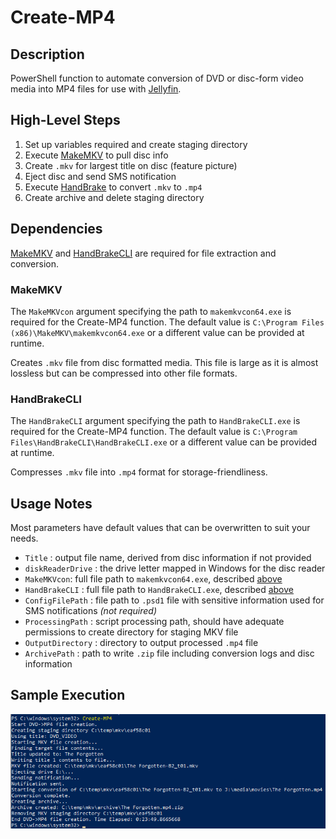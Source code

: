 # Create-MP4

## Description

PowerShell function to automate conversion of DVD or disc-form video media into MP4 files for use with [Jellyfin](https://jellyfin.org/).

## High-Level Steps

1. Set up variables required and create staging directory
2. Execute [MakeMKV](https://www.makemkv.com/) to pull disc info
3. Create `.mkv` for largest title on disc (feature picture)
4. Eject disc and send SMS notification
5. Execute [HandBrake](https://handbrake.fr/) to convert `.mkv` to `.mp4`
6. Create archive and delete staging directory

## Dependencies

[MakeMKV](https://www.makemkv.com/download/) and [HandBrakeCLI](https://handbrake.fr/downloads2.php) are required for file extraction and conversion.

### MakeMKV

The `MakeMKVcon` argument specifying the path to `makemkvcon64.exe` is required for the Create-MP4 function. The default value is `C:\Program Files (x86)\MakeMKV\makemkvcon64.exe` or a different value can be provided at runtime.

Creates `.mkv` file from disc formatted media. This file is large as it is almost lossless but can be compressed into other file formats.

### HandBrakeCLI

The `HandBrakeCLI` argument specifying the path to `HandBrakeCLI.exe` is required for the Create-MP4 function. The default value is `C:\Program Files\HandBrakeCLI\HandBrakeCLI.exe` or a different value can be provided at runtime.

Compresses `.mkv` file into `.mp4` format for storage-friendliness.

## Usage Notes

Most parameters have default values that can be overwritten to suit your needs.

* `Title` : output file name, derived from disc information if not provided
* `diskReaderDrive` : the drive letter mapped in Windows for the disc reader
* `MakeMKVcon`: full file path to `makemkvcon64.exe`, described [above](#makemkv)
* `HandBrakeCLI` : full file path to `HandBrakeCLI.exe`, described [above](#handbrakecli)
* `ConfigFilePath` : file path to `.psd1` file with sensitive information used for SMS notifications *(not required)*
* `ProcessingPath` : script processing path, should have adequate permissions to create directory for staging MKV file
* `OutputDirectory` : directory to output processed `.mp4` file
* `ArchivePath` : path to write `.zip` file including conversion logs and disc information

## Sample Execution

![stdout](sample%20run.png)